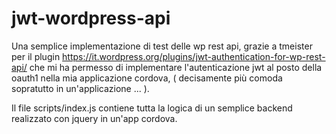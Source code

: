 # jwt-wordpress-api
Una semplice implementazione di test delle wp rest api, grazie a tmeister per il plugin https://it.wordpress.org/plugins/jwt-authentication-for-wp-rest-api/ che mi ha permesso di implementare l'autenticazione jwt al posto della oauth1 nella mia applicazione cordova, ( decisamente più comoda sopratutto in un'applicazione ... ).

Il file scripts/index.js contiene tutta la logica di un semplice backend realizzato con jquery in un'app cordova.
